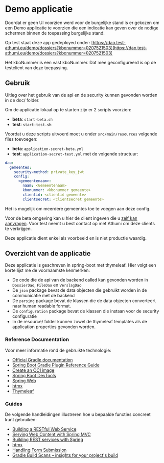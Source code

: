 # Demo applicatie
Doordat er geen UI voorzien werd voor de burgelijke stand is er gekozen om een Demo applicatie te voorzien die een indicatie kan geven over de 
nodige schermen binnen de toepassing burgelijke stand. 

Op test staat deze app gedeployed onder: [https://dao.test-athumi.eu/demo/dossiers?kbonummer=0207521503](https://dao.test-athumi.eu/demo/dossiers?kbonummer=0207521503)

Het kboNummer is een vast kboNummer. Dat mee geconfigureerd is op de testclient van deze toepassing. 


## Gebruik
Uitleg over het gebruik van de api en de security kunnen gevonden worden in de doc/ folder.

Om de applicatie lokaal op te starten zijn er 2 scripts voorzien:
- **beta**: `start-beta.sh`
- **test**: `start-test.sh`

Voordat u deze scripts uitvoerd moet u onder `src/main/resources` volgende files toevoegen:
- **beta**: `application-secret-beta.yml`
- **test**: `application-secret-test.yml`
met de volgende structuur:
```yaml
dao:
  gemeentes:
    security-method: private_key_jwt
    config:
      <gemeentenaam>:
        naam: <Gemeentenaam>
        kbonummer: <kbonummer gemeente>
        clientid: <clientid gemeente>
        clientsecret: <clientsecret gemeente>
```
Het is mogelijk om meerdere gemeentes toe te voegen aan deze config.

Voor de beta omgeving kan u hier de client ingeven die u [zelf kan aanvragen](security/client-aanvragen.md).
Voor test neemt u best contact op met Athumi om deze clients te verkrijgen.

Deze applicatie dient enkel als voorbeeld en is niet productie waardig.

## Overzicht van de applicatie
Deze applicatie is geschreven in spring-boot met thymeleaf.
Hier volgt een korte lijst me de voornaamste kenmerken:
* De code die de api van de backend called kan gevonden worden in `DossierDao`, `FileDao` en `VerslagDao`
* De `json` package bevat de data objecten die gebruikt worden in de communicatie met de backend
* De `parsing` package bevat de klassen die de data objecten converteert naar human readable format.
* De `configuration` package bevat de klassen die instaan voor de security configuratie
* In de resource/ folder kunnen zowel de thymeleaf templates als de application properties gevonden worden.

### Reference Documentation

Voor meer informatie rond de gebruikte technologie:

* [Official Gradle documentation](https://docs.gradle.org)
* [Spring Boot Gradle Plugin Reference Guide](https://docs.spring.io/spring-boot/3.3.3/gradle-plugin)
* [Create an OCI image](https://docs.spring.io/spring-boot/3.3.3/gradle-plugin/packaging-oci-image.html)
* [Spring Boot DevTools](https://docs.spring.io/spring-boot/docs/3.3.3/reference/htmlsingle/index.html#using.devtools)
* [Spring Web](https://docs.spring.io/spring-boot/docs/3.3.3/reference/htmlsingle/index.html#web)
* [htmx](https://github.com/wimdeblauwe/htmx-spring-boot)
* [Thymeleaf](https://docs.spring.io/spring-boot/docs/3.3.3/reference/htmlsingle/index.html#web.servlet.spring-mvc.template-engines)

### Guides

De volgende handleidingen illustreren hoe u bepaalde functies concreet kunt gebruiken:

* [Building a RESTful Web Service](https://spring.io/guides/gs/rest-service/)
* [Serving Web Content with Spring MVC](https://spring.io/guides/gs/serving-web-content/)
* [Building REST services with Spring](https://spring.io/guides/tutorials/rest/)
* [htmx](https://www.youtube.com/watch?v=j-rfPoXe5aE)
* [Handling Form Submission](https://spring.io/guides/gs/handling-form-submission/)
* [Gradle Build Scans – insights for your project's build](https://scans.gradle.com#gradle)
